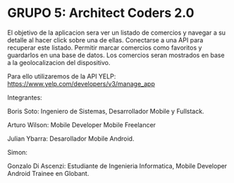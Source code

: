 # GRUPO 5: Architect Coders 2.0

El objetivo de la aplicacion sera ver un listado de comercios y navegar a su detalle al hacer click sobre una de ellas. Conectarse a una API para recuperar este listado. Permitir marcar comercios como favoritos y guardarlos en una base de datos. Los comercios seran mostrados en base a la geolocalizacion del dispositivo.

Para ello utilizaremos de la API YELP: https://www.yelp.com/developers/v3/manage_app

Integrantes:

Boris Soto: Ingeniero de Sistemas, Desarrollador Mobile y Fullstack.

Arturo Wilson: Mobile Developer Mobile Freelancer 

Julian Ybarra: Desarollador Mobile Android.

Simon:

Gonzalo Di Ascenzi: Estudiante de Ingenieria Informatica, Mobile Developer Android Trainee en Globant.
